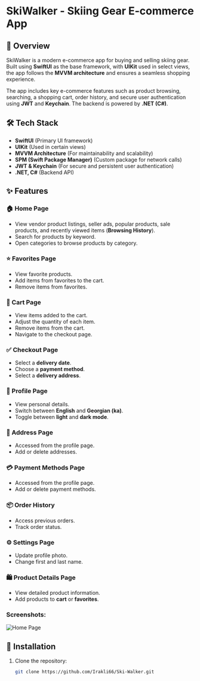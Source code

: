 # SkiWalker - Skiing Gear E-commerce App

## 📌 Overview
SkiWalker is a modern e-commerce app for buying and selling skiing gear. Built using **SwiftUI** as the base framework, with **UIKit** used in select views, the app follows the **MVVM architecture** and ensures a seamless shopping experience.

The app includes key e-commerce features such as product browsing, searching, a shopping cart, order history, and secure user authentication using **JWT** and **Keychain**. The backend is powered by **.NET (C#)**.

## 🛠 Tech Stack
- **SwiftUI** (Primary UI framework)
- **UIKit** (Used in certain views)
- **MVVM Architecture** (For maintainability and scalability)
- **SPM (Swift Package Manager)** (Custom package for network calls)
- **JWT & Keychain** (For secure and persistent user authentication)
- **.NET, C#** (Backend API)

## ✨ Features
### 🏠 Home Page
- View vendor product listings, seller ads, popular products, sale products, and recently viewed items (**Browsing History**).
- Search for products by keyword.
- Open categories to browse products by category.

### ⭐ Favorites Page
- View favorite products.
- Add items from favorites to the cart.
- Remove items from favorites.

### 🛒 Cart Page
- View items added to the cart.
- Adjust the quantity of each item.
- Remove items from the cart.
- Navigate to the checkout page.

### ✅ Checkout Page
- Select a **delivery date**.
- Choose a **payment method**.
- Select a **delivery address**.

### 👤 Profile Page
- View personal details.
- Switch between **English** and **Georgian (ka)**.
- Toggle between **light** and **dark mode**.

### 📍 Address Page
- Accessed from the profile page.
- Add or delete addresses.

### 💳 Payment Methods Page
- Accessed from the profile page.
- Add or delete payment methods.

### 📦 Order History
- Access previous orders.
- Track order status.

### ⚙️ Settings Page
- Update profile photo.
- Change first and last name.

### 🛍️ Product Details Page
- View detailed product information.
- Add products to **cart** or **favorites**.

### Screenshots:
![Home Page]([https://imgur.com/a/i100myI](https://i.imgur.com/Nj7AORX.png))

## 🔧 Installation
1. Clone the repository:
   ```sh
   git clone https://github.com/Irakli66/Ski-Walker.git
